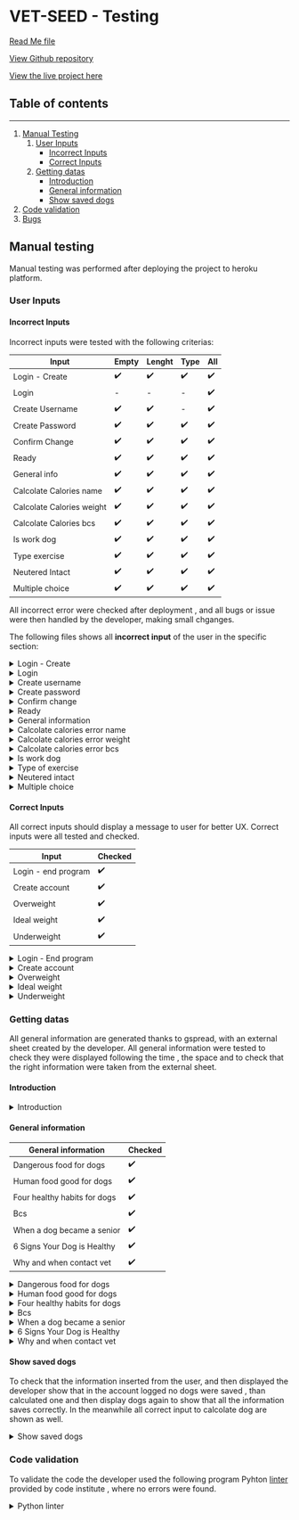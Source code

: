 # **VET-SEED - Testing** 

[Read Me file](/README.md)

[View Github repository](https://github.com/michmattera/vet-seed)

[View the live project here]()


## **Table of contents**
***
1. [Manual Testing](#manual-Testing)
    1. [User Inputs](#user-inputs)
        - [Incorrect Inputs](#incorrect-inputs)
        - [Correct Inputs](#correct-inputs)
    2. [Getting datas](#getting-datas)
        - [Introduction](#introduction)
        - [General information](#general-information)
        - [Show saved dogs](#show-saved-dogs)
2. [Code validation](#code-validation)
3. [Bugs](#bugs)

## Manual testing

Manual testing was performed after deploying the project to heroku platform.

### User Inputs


#### Incorrect Inputs

Incorrect inputs were tested with the following criterias:

| Input | Empty | Lenght | Type | All |
| --- | --- | --- | --- | --- |
|  Login - Create | :heavy_check_mark: | :heavy_check_mark: | :heavy_check_mark: | :heavy_check_mark: |
| Login | - | - | - | :heavy_check_mark: |
| Create Username | :heavy_check_mark: | :heavy_check_mark: | - | :heavy_check_mark: |
| Create Password | :heavy_check_mark: | :heavy_check_mark: | :heavy_check_mark: | :heavy_check_mark: |
| Confirm Change | :heavy_check_mark: | :heavy_check_mark: | :heavy_check_mark: | :heavy_check_mark: |
| Ready | :heavy_check_mark: | :heavy_check_mark: | :heavy_check_mark: | :heavy_check_mark: |
| General info | :heavy_check_mark: | :heavy_check_mark: | :heavy_check_mark: | :heavy_check_mark: |
|  Calcolate Calories name | :heavy_check_mark: | :heavy_check_mark: | :heavy_check_mark: | :heavy_check_mark: |
|  Calcolate Calories weight | :heavy_check_mark: | :heavy_check_mark: | :heavy_check_mark: | :heavy_check_mark: |
|  Calcolate Calories bcs | :heavy_check_mark: | :heavy_check_mark: | :heavy_check_mark: | :heavy_check_mark: |
|  Is work dog | :heavy_check_mark: | :heavy_check_mark: | :heavy_check_mark: | :heavy_check_mark: |
|  Type exercise | :heavy_check_mark: | :heavy_check_mark: | :heavy_check_mark: | :heavy_check_mark: |
|  Neutered Intact | :heavy_check_mark: | :heavy_check_mark: | :heavy_check_mark: | :heavy_check_mark: |
| Multiple choice | :heavy_check_mark: | :heavy_check_mark: | :heavy_check_mark: | :heavy_check_mark: |

All incorrect error were checked after deployment , and all bugs or issue were then handled by the developer, making small chganges.

The following files shows all **incorrect input** of the user in the specific section:



<details>
<summary> Login - Create</summary>

![Error Login - Create](assets/images/testing-files/errors-login-create.gif)

</details>

<details>
<summary> Login</summary>

![Error login](assets/images/testing-files/error-login.gif)

</details>

<details>
<summary> Create username</summary>

![Error username](assets/images/testing-files/error-username.gif)

</details>

<details>
<summary> Create password</summary>

![Error password](assets/images/testing-files/error-password.gif)

</details>

<details>
<summary> Confirm change</summary>

![Error password](assets/images/testing-files/error-confirm-change.gif)

</details>

<details>
<summary> Ready</summary>

![Error password](assets/images/testing-files/error-ready.gif)

</details>

<details>
<summary> General information</summary>

![General information](assets/images/testing-files/error-general-info.gif)

</details>

<details>
<summary> Calcolate calories error name</summary>

![Error calc-calories name](assets/images/testing-files/error-calc-calories-name.gif)

</details>

<details>
<summary> Calcolate calories error weight</summary>

![Error calc-calories weight](assets/images/testing-files/error-calc-calories-weight.gif)

</details>

<details>
<summary> Calcolate calories error bcs</summary>

![Error calc-calories bcs](assets/images/testing-files/error-calc-calories-bcs.gif)

</details>

<details>
<summary> Is work dog</summary>

![Error is work dog](assets/images/testing-files/error-work-dog.gif)

</details>

<details>
<summary> Type of exercise</summary>

![Error type of exercise](assets/images/testing-files/error-type-exercise.gif)

</details>

<details>
<summary> Neutered intact</summary>

![Error neutered intact](assets/images/testing-files/error-neutered-intact.gif)

</details>

<details>
<summary> Multiple choice</summary>

![Error multiple choice](assets/images/testing-files/error-multiple-choice.gif)

</details>


#### Correct Inputs


All correct inputs should display a message to user for better UX.
Correct inputs were all tested and checked.


| Input | Checked |
| --- | --- |
| Login - end program| :heavy_check_mark: |
| Create account | :heavy_check_mark: |
| Overweight|  :heavy_check_mark: |
| Ideal weight | :heavy_check_mark: |
| Underweight | :heavy_check_mark:|



<details>
<summary> Login - End program</summary>

![Login - End program](assets/images/testing-files/)

</details>

<details>
<summary> Create account</summary>

![Create account](assets/images/testing-files/create-account.gif)

</details>

<details>
<summary> Overweight</summary>

![Overweight](assets/images/testing-files/overweight.gif)

</details>

<details>
<summary> Ideal weight</summary>

![Ideal weight](assets/images/testing-files/ideal-weight.gif)

</details>

<details>
<summary> Underweight</summary>

![Underweight](assets/images/testing-files/underweight.gif)

</details>

### Getting datas


All general information are generated thanks to gspread, with an external sheet created by the developer.
All general information were tested to check they were displayed following the time , the space and to check that the right information were taken from the external sheet.

#### Introduction

<details>
<summary> Introduction</summary>

![Introduction](assets/images/testing-files/intro.gif)

</details>



#### General information

| General information | Checked |
| --- | --- |
| Dangerous food for dogs | :heavy_check_mark: |
| Human food good for dogs | :heavy_check_mark: |
| Four healthy habits for dogs |  :heavy_check_mark: |
| Bcs | :heavy_check_mark: |
| When a dog became a senior | :heavy_check_mark:|
| 6 Signs Your Dog is Healthy | :heavy_check_mark:|
| Why and when contact vet | :heavy_check_mark:|

<details>
<summary> Dangerous food for dogs </summary>

![Dangerous food for dogs](assets/images/testing-files/gen-info-one.gif)

</details>

<details>
<summary> Human food good for dogs </summary>

![Human food good for dogs](assets/images/testing-files/gen-info-three.gif)

</details>

<details>
<summary> Four healthy habits for dogs </summary>

![Four healthy habits for dogs](assets/images/testing-files/gen-info-four.gif)

</details>

<details>
<summary> Bcs </summary>

![Bcs](assets/images/testing-files/gen-info-two.gif)

</details>

<details>
<summary> When a dog became a senior </summary>

![When a dog became a senior](assets/images/testing-files/gen-info-five.gif)

</details>

<details>
<summary> 6 Signs Your Dog is Healthy </summary>

![6 Signs Your Dog is Healthy ](assets/images/testing-files/gen-info-six.gif)

</details>

<details>
<summary>Why and when contact vet </summary>

![Why and when contact vet](assets/images/testing-files/gen-info-seven.gif)

</details>



#### Show saved dogs

To check that the information inserted from the user, and then displayed the developer show that in the account logged no dogs were saved , than calculated one and then display dogs again to show that all the information saves correctly.
In the meanwhile all correct input to calcolate dog are shown as well.

<details>
<summary>Show saved dogs</summary>

![Show saved dogs](assets/images/testing-files/show-dogs.gif)

</details>


### Code validation 

To validate the code the developer used the following program Pyhton [linter](https://pep8ci.herokuapp.com/ "Link for python linter") provided by code institute , where no errors were found.

<details>
<summary>Python linter</summary>

![Python linter](assets/images/testing-files/python-linter.gif)

</details>







